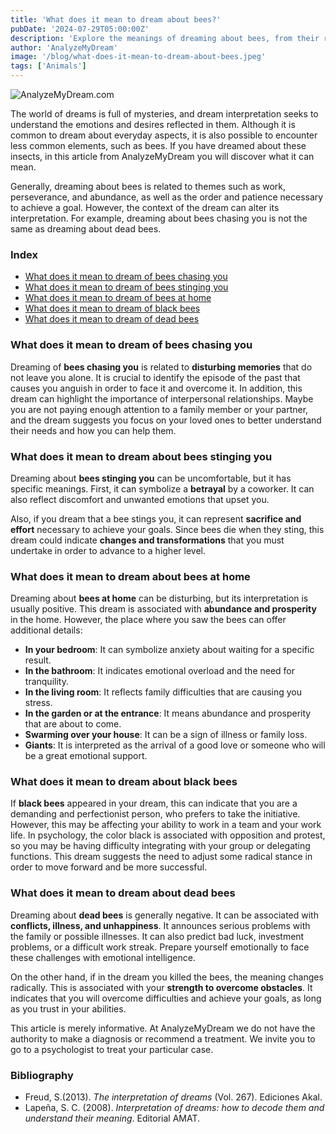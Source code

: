 ```yaml
---
title: 'What does it mean to dream about bees?'
pubDate: '2024-07-29T05:00:00Z'
description: 'Explore the meanings of dreaming about bees, from their relationship with work and abundance to the possible negative aspects they may indicate.'
author: 'AnalyzeMyDream'
image: '/blog/what-does-it-mean-to-dream-about-bees.jpeg'
tags: ['Animals']
---
```


![AnalyzeMyDream.com](/blog/what-does-it-mean-to-dream-about-bees.jpeg)

The world of dreams is full of mysteries, and dream interpretation seeks to understand the emotions and desires reflected in them. Although it is common to dream about everyday aspects, it is also possible to encounter less common elements, such as bees. If you have dreamed about these insects, in this article from AnalyzeMyDream you will discover what it can mean.

Generally, dreaming about bees is related to themes such as work, perseverance, and abundance, as well as the order and patience necessary to achieve a goal. However, the context of the dream can alter its interpretation. For example, dreaming about bees chasing you is not the same as dreaming about dead bees.

### Index

- [What does it mean to dream of bees chasing you](#what-does-it-mean-to-dream-of-bees-chasing-you)
- [What does it mean to dream of bees stinging you](#what-does-it-mean-to-dream-of-bees-stinging-you)
- [What does it mean to dream of bees at home](#what-does-it-mean-to-dream-of-bees-at-home)
- [What does it mean to dream of black bees](#what-does-it-mean-to-dream-of-black-bees)
- [What does it mean to dream of dead bees](#what-does-it-mean-to-dream-of-dead-bees)

### What does it mean to dream of bees chasing you

Dreaming of **bees chasing you** is related to **disturbing memories** that do not leave you alone. It is crucial to identify the episode of the past that causes you anguish in order to face it and overcome it. In addition, this dream can highlight the importance of interpersonal relationships. Maybe you are not paying enough attention to a family member or your partner, and the dream suggests you focus on your loved ones to better understand their needs and how you can help them.

### What does it mean to dream about bees stinging you

Dreaming about **bees stinging you** can be uncomfortable, but it has specific meanings. First, it can symbolize a **betrayal** by a coworker. It can also reflect discomfort and unwanted emotions that upset you. 

Also, if you dream that a bee stings you, it can represent **sacrifice and effort** necessary to achieve your goals. Since bees die when they sting, this dream could indicate **changes and transformations** that you must undertake in order to advance to a higher level.

### What does it mean to dream about bees at home

Dreaming about **bees at home** can be disturbing, but its interpretation is usually positive. This dream is associated with **abundance and prosperity** in the home. However, the place where you saw the bees can offer additional details:
- **In your bedroom**: It can symbolize anxiety about waiting for a specific result.
- **In the bathroom**: It indicates emotional overload and the need for tranquility.
- **In the living room**: It reflects family difficulties that are causing you stress.
- **In the garden or at the entrance**: It means abundance and prosperity that are about to come.
- **Swarming over your house**: It can be a sign of illness or family loss.
- **Giants**: It is interpreted as the arrival of a good love or someone who will be a great emotional support.

### What does it mean to dream about black bees

If **black bees** appeared in your dream, this can indicate that you are a demanding and perfectionist person, who prefers to take the initiative. However, this may be affecting your ability to work in a team and your work life. In psychology, the color black is associated with opposition and protest, so you may be having difficulty integrating with your group or delegating functions. This dream suggests the need to adjust some radical stance in order to move forward and be more successful.

### What does it mean to dream about dead bees

Dreaming about **dead bees** is generally negative. It can be associated with **conflicts, illness, and unhappiness**. It announces serious problems with the family or possible illnesses. It can also predict bad luck, investment problems, or a difficult work streak. Prepare yourself emotionally to face these challenges with emotional intelligence. 

On the other hand, if in the dream you killed the bees, the meaning changes radically. This is associated with your **strength to overcome obstacles**. It indicates that you will overcome difficulties and achieve your goals, as long as you trust in your abilities.

This article is merely informative. At AnalyzeMyDream we do not have the authority to make a diagnosis or recommend a treatment. We invite you to go to a psychologist to treat your particular case.

### Bibliography

- Freud, S.(2013). *The interpretation of dreams* (Vol. 267). Ediciones Akal.
- Lapeña, S. C. (2008). *Interpretation of dreams: how to decode them and understand their meaning*. Editorial AMAT.